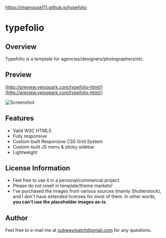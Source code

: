 https://imamouse111.github.io/typefolio

typefolio
=========

## Overview

Typefolio is a template for agencies/designers/photographers/etc. 


## Preview

[http://preview.yejoopark.com/typefolio-html/](http://preview.yejoopark.com/typefolio-html/)

![Screenshot](https://preview.ibb.co/j43JNb/index.png)


## Features
* Valid W3C HTML5
* Fully responsive
* Custom-built Responsive CSS Grid System
* Custom-built JS menu & sticky sidebar
* Lightweight



## License Information

* Feel free to use it in a personal/commercial project. 
* Please do not resell in template/theme markets!
* I've purchased the images from various sources (mainly Shutterstock), and I don't have extended licenses for most of them. In other words, **you can't use the placeholder images as-is**.



## Author

Feel free to e-mail me at [subwaymatch@gmail.com](mailto:subwaymatch@gmail.com) for any questions. 
